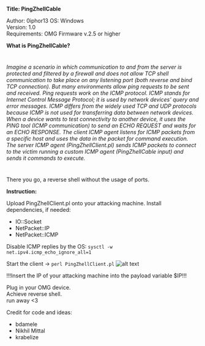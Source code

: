 **Title: PingZhellCable**

Author: 0iphor13
OS: Windows<br>
Version: 1.0<br>
Requirements: OMG Firmware v.2.5 or higher</p>

**What is PingZhellCable?**
#
*Imagine a scenario in which communication to and from the server is protected and filtered by a firewall and does not allow TCP shell communication to take place on any listening port (both reverse and bind TCP connection).*
*But many environments allow ping requests to be sent and received. Ping requests work on the ICMP protocol.*
*ICMP stands for Internet Control Message Protocol; it is used by network devices’ query and error messages. ICMP differs from the widely used TCP and UDP protocols because ICMP is not used for transferring data between network devices.*
*When a device wants to test connectivity to another device, it uses the PING tool (ICMP communication) to send an ECHO REQUEST and waits for an ECHO RESPONSE.*
*The client ICMP agent listens for ICMP packets from a specific host and uses the data in the packet for command execution.*
*The server ICMP agent (PingZhellClient.pl) sends ICMP packets to connect to the victim running a custom ICMP agent (PingZhellCable input) and sends it commands to execute.*
#
There you go, a reverse shell without the usage of ports.

**Instruction:**

Upload PingZhellClient.pl onto your attacking machine.
Install dependencies, if needed:
- IO::Socket
- NetPacket::IP
- NetPacket::ICMP

Disable ICMP replies by the OS:
    `sysctl -w net.ipv4.icmp_echo_ignore_all=1`

Start the client -> `perl PingZhellClient.pl`
![alt text](https://github.com/0iphor13/omg-payloads/blob/master/payloads/library/remote_access/PingZhellCable/setup.png)

<p>!!!Insert the IP of your attacking machine into the payload variable $IP!!!<br>

<p>Plug in your OMG device.<br>
Achieve reverse shell.<br>
   run away <3</p>


Credit for code and ideas:
- bdamele
- Nikhil Mittal
- krabelize
